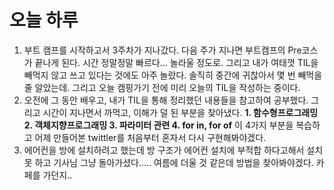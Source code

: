 # 오늘 하루

1. 부트 캠프를 시작하고서 3주차가 지나갔다. 다음 주가 지나면 부트캠프의 Pre코스가 끝나게 된다. 시간 정말정말 빠르다... 놀라울 정도로. 그리고 내가 여태껏 TIL을 빼먹지 않고 쓰고 있다는 것에도 아주 놀랐다. 솔직히 중간에 귀찮아서 몇 번 빼먹을 줄 알았는데. 그리고 오늘  캠핑가기 전에 미리 오늘의 TIL을 작성하는 중이다.
2. 오전에 그 동안 배우고, 내가 TIL을 통해 정리했던 내용들을 참고하여 공부했다. 그리고 시간이 지나면서 까먹고, 이해가 덜 된 부분을 찾아냈다. **1. 함수형프로그래밍 2. 객체지향프로그래밍 3. 파라미터 관련 4. for in, for of**  이 4가지 부분을 복습하고 어제 만들어본 twittler를 처음부터 혼자서 다시 구현해봐야겠다.
3. 에어컨을 방에 설치하려고 했는데 방 구조가 에어컨 설치에 부적합 하다고해서 설치 못 하고 기사님 그냥 돌아가셨다..... 여름에 더울 것 같은데 방법을 찾아봐야겠다. 카페를 가던지..